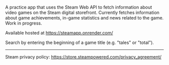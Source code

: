 A practice app that uses the Steam Web API to fetch information about video games on the Steam digital storefront. Currently fetches information about game achievements, in-game statistics and news related to the game. Work in progress.

Available hosted at https://steamapp.onrender.com/

Search by entering the beginning of a game title (e.g. "tales" or "total").

---

Steam privacy policy: https://store.steampowered.com/privacy_agreement/